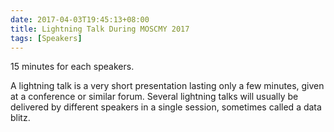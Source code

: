 ```yaml
---
date: 2017-04-03T19:45:13+08:00
title: Lightning Talk During MOSCMY 2017
tags: [Speakers]
---
```


15 minutes for each speakers.

A lightning talk is a very short presentation lasting only a few minutes, given at a conference or similar forum. Several lightning talks will usually be delivered by different speakers in a single session, sometimes called a data blitz.
